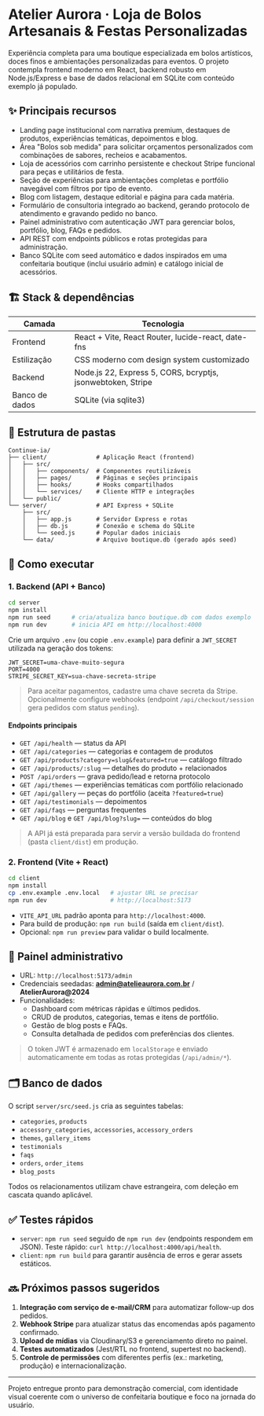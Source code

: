# Atelier Aurora · Loja de Bolos Artesanais & Festas Personalizadas

Experiência completa para uma boutique especializada em bolos artísticos, doces finos e ambientações personalizadas para eventos. O projeto contempla frontend moderno em React, backend robusto em Node.js/Express e base de dados relacional em SQLite com conteúdo exemplo já populado.

## ✨ Principais recursos

- Landing page institucional com narrativa premium, destaques de produtos, experiências temáticas, depoimentos e blog.
- Área "Bolos sob medida" para solicitar orçamentos personalizados com combinações de sabores, recheios e acabamentos.
- Loja de acessórios com carrinho persistente e checkout Stripe funcional para peças e utilitários de festa.
- Seção de experiências para ambientações completas e portfólio navegável com filtros por tipo de evento.
- Blog com listagem, destaque editorial e página para cada matéria.
- Formulário de consultoria integrado ao backend, gerando protocolo de atendimento e gravando pedido no banco.
- Painel administrativo com autenticação JWT para gerenciar bolos, portfólio, blog, FAQs e pedidos.
- API REST com endpoints públicos e rotas protegidas para administração.
- Banco SQLite com seed automático e dados inspirados em uma confeitaria boutique (inclui usuário admin) e catálogo inicial de acessórios.

## 🏗️ Stack & dependências

| Camada        | Tecnologia                         |
| ------------- | ---------------------------------- |
| Frontend      | React + Vite, React Router, lucide-react, date-fns |
| Estilização   | CSS moderno com design system customizado |
| Backend       | Node.js 22, Express 5, CORS, bcryptjs, jsonwebtoken, Stripe |
| Banco de dados| SQLite (via sqlite3)               |

## 📂 Estrutura de pastas

```
Continue-ia/
├── client/              # Aplicação React (frontend)
│   ├── src/
│   │   ├── components/  # Componentes reutilizáveis
│   │   ├── pages/       # Páginas e seções principais
│   │   ├── hooks/       # Hooks compartilhados
│   │   └── services/    # Cliente HTTP e integrações
│   └── public/
└── server/              # API Express + SQLite
    ├── src/
    │   ├── app.js       # Servidor Express e rotas
    │   ├── db.js        # Conexão e schema do SQLite
    │   └── seed.js      # Popular dados iniciais
    └── data/            # Arquivo boutique.db (gerado após seed)
```

## 🚀 Como executar

### 1. Backend (API + Banco)

```bash
cd server
npm install
npm run seed      # cria/atualiza banco boutique.db com dados exemplo
npm run dev       # inicia API em http://localhost:4000
```

Crie um arquivo `.env` (ou copie `.env.example`) para definir a `JWT_SECRET` utilizada na geração dos tokens:

```
JWT_SECRET=uma-chave-muito-segura
PORT=4000
STRIPE_SECRET_KEY=sua-chave-secreta-stripe
```

> Para aceitar pagamentos, cadastre uma chave secreta da Stripe. Opcionalmente configure webhooks (endpoint `/api/checkout/session` gera pedidos com status `pending`).

#### Endpoints principais

- `GET /api/health` — status da API
- `GET /api/categories` — categorias e contagem de produtos
- `GET /api/products?category=slug&featured=true` — catálogo filtrado
- `GET /api/products/:slug` — detalhes do produto + relacionados
- `POST /api/orders` — grava pedido/lead e retorna protocolo
- `GET /api/themes` — experiências temáticas com portfólio relacionado
- `GET /api/gallery` — peças do portfólio (aceita `?featured=true`)
- `GET /api/testimonials` — depoimentos
- `GET /api/faqs` — perguntas frequentes
- `GET /api/blog` e `GET /api/blog?slug=` — conteúdos do blog

> A API já está preparada para servir a versão buildada do frontend (pasta `client/dist`) em produção.

### 2. Frontend (Vite + React)

```bash
cd client
npm install
cp .env.example .env.local   # ajustar URL se precisar
npm run dev                  # http://localhost:5173
```

- `VITE_API_URL` padrão aponta para `http://localhost:4000`.
- Para build de produção: `npm run build` (saída em `client/dist`).
- Opcional: `npm run preview` para validar o build localmente.

## 🔐 Painel administrativo

- URL: `http://localhost:5173/admin`
- Credenciais seedadas: **admin@atelieaurora.com.br** / **AtelierAurora@2024**
- Funcionalidades:
  - Dashboard com métricas rápidas e últimos pedidos.
  - CRUD de produtos, categorias, temas e itens de portfólio.
  - Gestão de blog posts e FAQs.
  - Consulta detalhada de pedidos com preferências dos clientes.

> O token JWT é armazenado em `localStorage` e enviado automaticamente em todas as rotas protegidas (`/api/admin/*`).

## 🗂️ Banco de dados

O script `server/src/seed.js` cria as seguintes tabelas:

- `categories`, `products`
- `accessory_categories`, `accessories`, `accessory_orders`
- `themes`, `gallery_items`
- `testimonials`
- `faqs`
- `orders`, `order_items`
- `blog_posts`

Todos os relacionamentos utilizam chave estrangeira, com deleção em cascata quando aplicável.

## ✅ Testes rápidos

- `server`: `npm run seed` seguido de `npm run dev` (endpoints respondem em JSON). Teste rápido: `curl http://localhost:4000/api/health`.
- `client`: `npm run build` para garantir ausência de erros e gerar assets estáticos.

## 🔜 Próximos passos sugeridos

1. **Integração com serviço de e-mail/CRM** para automatizar follow-up dos pedidos.
2. **Webhook Stripe** para atualizar status das encomendas após pagamento confirmado.
3. **Upload de mídias** via Cloudinary/S3 e gerenciamento direto no painel.
4. **Testes automatizados** (Jest/RTL no frontend, supertest no backend).
5. **Controle de permissões** com diferentes perfis (ex.: marketing, produção) e internacionalização.

---

Projeto entregue pronto para demonstração comercial, com identidade visual coerente com o universo de confeitaria boutique e foco na jornada do usuário.
